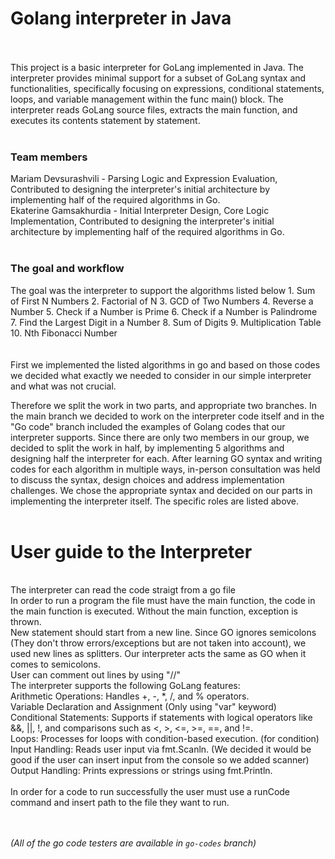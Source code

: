 # Golang interpreter in Java
<br><br>
This project is a basic interpreter for GoLang implemented in Java. The interpreter provides minimal support for a subset of GoLang syntax and functionalities, specifically focusing on expressions, conditional statements, loops, and variable management within the func main() block. The interpreter reads GoLang source files, extracts the main function, and executes its contents statement by statement. 
<br><br>
### Team members<br>
Mariam Devsurashvili - Parsing Logic and Expression Evaluation, Contributed to designing the interpreter's initial architecture by implementing half of the required algorithms in Go.
<br>
Ekaterine Gamsakhurdia - Initial Interpreter Design, Core Logic Implementation, Contributed to designing the interpreter's initial architecture by implementing half of the required algorithms in Go.
<br><br>

### The goal and workflow
The goal was the interpreter to support the algorithms listed below 
            1. Sum of First N Numbers
            2. Factorial of N
            3. GCD of Two Numbers
            4. Reverse a Number
            5. Check if a Number is Prime
            6. Check if a Number is Palindrome
            7. Find the Largest Digit in a Number
            8. Sum of Digits
            9. Multiplication Table
            10. Nth Fibonacci Number
      <br><br>      
First we implemented the listed algorithms in go and based on those codes we decided what exactly we needed to consider in our simple interpreter and what was not crucial.

Therefore we split the work in two parts, and appropriate two branches. In the main branch we decided to work on the interpreter code itself and in the "Go code" branch included the examples of Golang codes that our interpreter supports. Since there are only two members in our group, we decided to split the work in half, by implementing 5 algorithms and designing half the interpreter for each. After learning GO syntax and writing codes for each algorithm in multiple ways, in-person consultation was held to discuss the syntax, design choices and address implementation challenges. We chose the appropriate syntax and decided on our parts in implementing the interpreter itself. The specific roles are listed above.
<br><br>

# User guide to the Interpreter 
<br>
The interpreter can read the code straigt from a go file <br>
In order to run a program the file must have the main function, the code in the main function is executed. Without the main function, exception is thrown.<br>
New statement should start from a new line. Since GO ignores semicolons (They don't throw errors/exceptions but are not taken into account), we used new lines as splitters. Our interpreter acts the same as GO when it comes to semicolons.<br>
User can comment out lines by using "//"<br>
The interpreter supports the following GoLang features:<br>
Arithmetic Operations: Handles +, -, *, /, and % operators.<br>
Variable Declaration and Assignment (Only using "var" keyword) <br>
Conditional Statements: Supports if statements with logical operators like &&, ||, !, and comparisons such as <, >, <=, >=, ==, and !=.<br>
Loops: Processes for loops with condition-based execution. (for condition)<br>
Input Handling: Reads user input via fmt.Scanln. (We decided it would be good if the user can insert input from the console so we added scanner)<br>
Output Handling: Prints expressions or strings using fmt.Println.<br>
<br>
In order for a code to run successfully the user must use a runCode command and insert path to the file they want to run.<br>

<br><br>
*(All of the go code testers are available in `go-codes` branch)*
